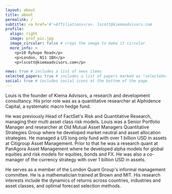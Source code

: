 ```yaml
---
layout: about
title: about
permalink: /
subtitle: <a href='#'>Affiliations</a>. lscott@kiemaadvisors.com
profile:
  align: right
  image: prof_pic.jpg
  image_circular: false # crops the image to make it circular
  more_info: >
    <p>10 Ryhope Road</p>
    <p>London, N11 1BX</p>
    <p>lscott@kiemaadvisors.com</p>

news: true # includes a list of news items
selected_papers: true # includes a list of papers marked as "selected={true}"
social: true # includes social icons at the bottom of the page
---
```

Louis is the founder of Kiema Advisors, a research and development consultancy. His prior role was as a quantitative researcher at Alphidence Capital, a systematic macro hedge fund.

He was previously Head of FactSet's Risk and Quantitative Research, managing their multi asset class risk models. Louis was a Senior Portfolio Manager and researcher at Old Mutual Asset Managers Quantitative Strategies Group where he developed market neutral and asset allocation strategies. He managed a US long only fund with over 1 billion USD in assets at Citigroup Asset Management. Prior to that he was a research quant at PanAgora Asset Management where he developed alpha models for global equities and risk models for equities, bonds and FX. He was also a co-manager of the currency strategy with over 1 billion USD in assets.

He serves as a member of the London Quant Group's informal management committee. He is a mathematician trained at Brown and MIT. His research interests include the dynamics of returns across countries, industries and asset classes, and optimal forecast selection methods.
